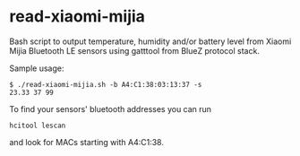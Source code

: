# read-xiaomi-mijia
Bash script to output temperature, humidity and/or battery level from Xiaomi Mijia Bluetooth LE sensors using gatttool from BlueZ protocol stack.

Sample usage:
```
$ ./read-xiaomi-mijia.sh -b A4:C1:38:03:13:37 -s
23.33 37 99
```
To find your sensors' bluetooth addresses you can run
```
hcitool lescan
```
and look for MACs starting with A4:C1:38.
